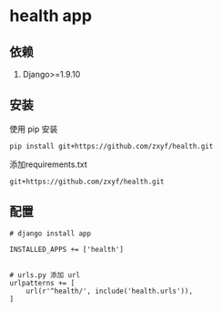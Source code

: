 # health app

## 依赖
1. Django>=1.9.10

## 安装
使用 pip 安装

```
pip install git+https://github.com/zxyf/health.git
```

添加requirements.txt
```
git+https://github.com/zxyf/health.git
```

## 配置

```
# django install app

INSTALLED_APPS += ['health']


# urls.py 添加 url
urlpatterns += [
    url(r'^health/', include('health.urls')),
]
```
